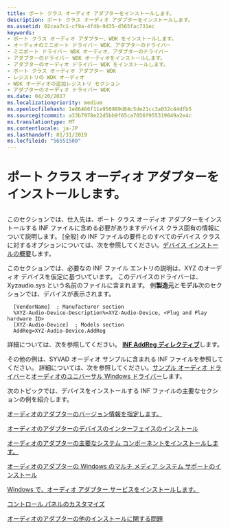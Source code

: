 ```yaml
---
title: ポート クラス オーディオ アダプターをインストールします。
description: ポート クラス オーディオ アダプターをインストールします。
ms.assetid: 02cea7c1-cf9a-4f4b-9d35-d565fac731ec
keywords:
- ポート クラス オーディオ アダプター、WDK をインストールします。
- オーディオのミニポート ドライバー WDK、アダプターのドライバー
- ミニポート ドライバー WDK オーディオ、アダプターのドライバー
- アダプターのドライバー WDK オーディオをインストールします。
- アダプターのオーディオ ドライバー WDK をインストールします。
- ポート クラス オーディオ アダプター WDK
- レジストリの WDK オーディオ
- WDK オーディオの追加レジストリ セクション
- アダプターのオーディオ ドライバー WDK
ms.date: 04/20/2017
ms.localizationpriority: medium
ms.openlocfilehash: 1e86466f11e950989d84c5de21cc3a032c44dfb5
ms.sourcegitcommit: a33b7978e22d5bb9f65ca7056f955319049a2e4c
ms.translationtype: MT
ms.contentlocale: ja-JP
ms.lasthandoff: 01/31/2019
ms.locfileid: "56551500"
---
```

# <a name="installing-a-port-class-audio-adapter"></a>ポート クラス オーディオ アダプターをインストールします。


## <span id="installing_a_port_class_audio_adapter"></span><span id="INSTALLING_A_PORT_CLASS_AUDIO_ADAPTER"></span>


このセクションでは、仕入先は、ポート クラス オーディオ アダプターをインストールする INF ファイルに含める必要がありますデバイス クラス固有の情報について説明します。 [全般] の INF ファイルの要件とのすべてのデバイス クラスに対するオプションについては、次を参照してください。[デバイス インストールの概要](https://msdn.microsoft.com/library/windows/hardware/ff549455)します。

このセクションでは、必要なの INF ファイル エントリの説明は、XYZ のオーディオ デバイスを仮定に基づいています。 このデバイスのドライバーは、Xyzaudio.sys という名前のファイルに含まれます。 例**製造元**と**モデル**次のセクションでは、デバイスが表示されます。

```inf
  [VendorName]  ; Manufacturer section
  %XYZ-Audio-Device-Description%=XYZ-Audio-Device, <Plug and Play hardware ID>
  [XYZ-Audio-Device]  ; Models section
  AddReg=XYZ-Audio-Device.AddReg
```

詳細については、次を参照してください。 [ **INF AddReg ディレクティブ**](https://msdn.microsoft.com/library/windows/hardware/ff546320)します。

その他の例は、SYVAD オーディオ サンプルに含まれる INF ファイルを参照してください。 詳細については、次を参照してください。[サンプル オーディオ ドライバー](sample-audio-drivers.md)と[オーディオのユニバーサル Windows ドライバー](audio-universal-drivers.md)します。

次のトピックでは、デバイスをインストールする INF ファイルの主要なセクションの例を紹介します。

[オーディオのアダプターのバージョン情報を指定します。](specifying-version-information-for-an-audio-adapter.md)

[オーディオのアダプターのデバイスのインターフェイスのインストール](installing-device-interfaces-for-an-audio-adapter.md)

[オーディオのアダプターの主要なシステム コンポーネントをインストールします。](installing-core-system-components-for-an-audio-adapter.md)

[オーディオのアダプターの Windows のマルチ メディア システム サポートのインストール](installing-windows-multimedia-system-support-for-an-audio-adapter.md)

[Windows で、オーディオ アダプター サービスをインストールします。](installing-an-audio-adapter-service-in-windows.md)

[コントロール パネルのカスタマイズ](customizing-control-panel.md)

[オーディオのアダプターの他のインストールに関する問題](miscellaneous-installation-issues-for-an-audio-adapter.md)

 

 





